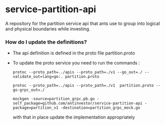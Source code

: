 # service-partition-api

A repository for the partition service api that ants use to group into logical and physical boundaries while investing.

### How do I update the definitions? ###

* The api definition is defined in the proto file partition.proto
* To update the proto service you need to run the commands :


    `protoc --proto_path=../apis --proto_path=./v1 --go_out=./ --validate_out=lang=go:. partition.proto`

    `protoc --proto_path=../apis --proto_path=./v1  partition.proto --go-grpc_out=./ `
    
    `mockgen -source=partition_grpc.pb.go -self_package=github.com/antinvestor/service-partition-api -package=partition_v1 -destination=partition_grpc_mock.go`


  with that in place update the implementation appropriately
